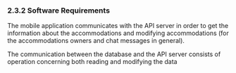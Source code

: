 ### 2.3.2 Software Requirements

The mobile application communicates with the API server in order to get the information about the accommodations and modifying accommodations (for the accommodations owners and chat messages in general).

The communication between the database and the API server consists of operation concerning both reading and modifying the data
